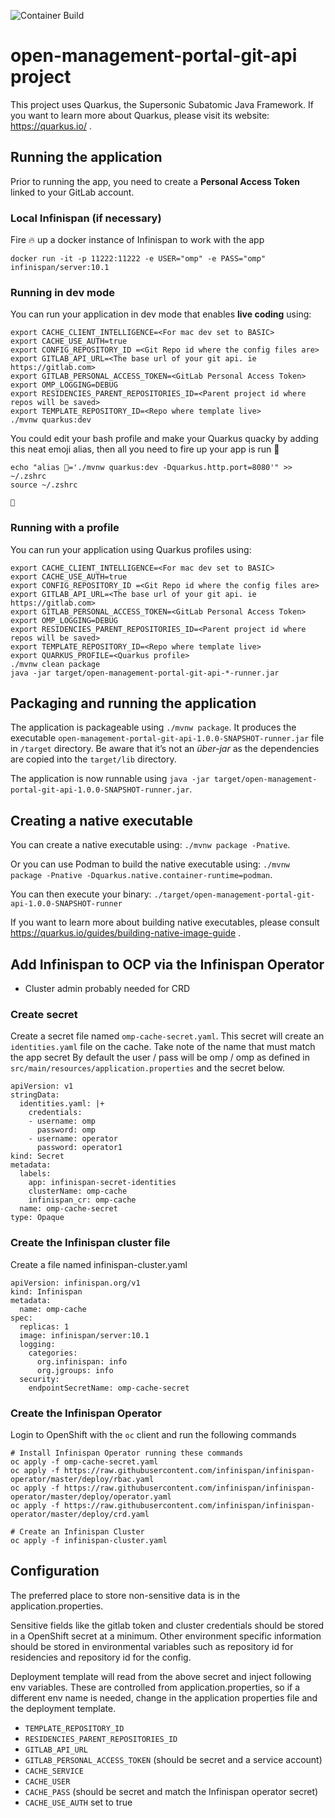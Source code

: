 ![Container Build](https://github.com/rht-labs/open-management-portal-git-api/workflows/Container%20Build/badge.svg)

# open-management-portal-git-api project

This project uses Quarkus, the Supersonic Subatomic Java Framework.
If you want to learn more about Quarkus, please visit its website: https://quarkus.io/ .

## Running the application

Prior to running the app, you need to create a **Personal Access Token** linked to your GitLab account.

### Local Infinispan (if necessary)

Fire 🔥 up a docker instance of Infinispan to work with the app

```
docker run -it -p 11222:11222 -e USER="omp" -e PASS="omp" infinispan/server:10.1
```

### Running in dev mode 

You can run your application in dev mode that enables **live coding** using:
```
export CACHE_CLIENT_INTELLIGENCE=<For mac dev set to BASIC>
export CACHE_USE_AUTH=true
export CONFIG_REPOSITORY_ID =<Git Repo id where the config files are>
export GITLAB_API_URL=<The base url of your git api. ie https://gitlab.com>
export GITLAB_PERSONAL_ACCESS_TOKEN=<GitLab Personal Access Token>
export OMP_LOGGING=DEBUG
export RESIDENCIES_PARENT_REPOSITORIES_ID=<Parent project id where repos will be saved>
export TEMPLATE_REPOSITORY_ID=<Repo where template live>
./mvnw quarkus:dev
```

You could edit your bash profile and make your Quarkus quacky by adding this neat emoji alias, then all you need to fire up your  app is run 🦆
```
echo "alias 🦆='./mvnw quarkus:dev -Dquarkus.http.port=8080'" >> ~/.zshrc
source ~/.zshrc

🦆
```

### Running with a profile 

You can run your application using Quarkus profiles using:
```
export CACHE_CLIENT_INTELLIGENCE=<For mac dev set to BASIC>
export CACHE_USE_AUTH=true
export CONFIG_REPOSITORY_ID =<Git Repo id where the config files are>
export GITLAB_API_URL=<The base url of your git api. ie https://gitlab.com>
export GITLAB_PERSONAL_ACCESS_TOKEN=<GitLab Personal Access Token>
export OMP_LOGGING=DEBUG
export RESIDENCIES_PARENT_REPOSITORIES_ID=<Parent project id where repos will be saved>
export TEMPLATE_REPOSITORY_ID=<Repo where template live>
export QUARKUS_PROFILE=<Quarkus profile>
./mvnw clean package
java -jar target/open-management-portal-git-api-*-runner.jar
```

## Packaging and running the application

The application is packageable using `./mvnw package`.
It produces the executable `open-management-portal-git-api-1.0.0-SNAPSHOT-runner.jar` file in `/target` directory.
Be aware that it’s not an _über-jar_ as the dependencies are copied into the `target/lib` directory.

The application is now runnable using `java -jar target/open-management-portal-git-api-1.0.0-SNAPSHOT-runner.jar`.

## Creating a native executable

You can create a native executable using: `./mvnw package -Pnative`.

Or you can use Podman to build the native executable using: `./mvnw package -Pnative -Dquarkus.native.container-runtime=podman`.

You can then execute your binary: `./target/open-management-portal-git-api-1.0.0-SNAPSHOT-runner`

If you want to learn more about building native executables, please consult https://quarkus.io/guides/building-native-image-guide .

## Add Infinispan to OCP via the Infinispan Operator

* Cluster admin probably needed for CRD

### Create secret

Create a secret file named `omp-cache-secret.yaml`. This secret will create an `identities.yaml` file on the cache. Take note of the name that must match the app secret By default the user / pass will be omp / omp as defined in `src/main/resources/application.properties` and the secret below.

```
apiVersion: v1
stringData:
  identities.yaml: |+
    credentials:
    - username: omp
      password: omp
    - username: operator
      password: operator1
kind: Secret
metadata:
  labels:
    app: infinispan-secret-identities
    clusterName: omp-cache
    infinispan_cr: omp-cache
  name: omp-cache-secret
type: Opaque
```

### Create the Infinispan cluster file

Create a file named infinispan-cluster.yaml

```
apiVersion: infinispan.org/v1
kind: Infinispan
metadata:
  name: omp-cache
spec:
  replicas: 1
  image: infinispan/server:10.1
  logging:
    categories:
      org.infinispan: info
      org.jgroups: info
  security:
    endpointSecretName: omp-cache-secret
```

### Create the Infinispan Operator

Login to OpenShift with the `oc` client and run the following commands

```
# Install Infinispan Operator running these commands
oc apply -f omp-cache-secret.yaml
oc apply -f https://raw.githubusercontent.com/infinispan/infinispan-operator/master/deploy/rbac.yaml
oc apply -f https://raw.githubusercontent.com/infinispan/infinispan-operator/master/deploy/operator.yaml
oc apply -f https://raw.githubusercontent.com/infinispan/infinispan-operator/master/deploy/crd.yaml

# Create an Infinispan Cluster
oc apply -f infinispan-cluster.yaml
```

## Configuration

The preferred place to store non-sensitive data is in the application.properties.

Sensitive fields like the gitlab token and cluster credentials should be stored in a OpenShift secret at a minimum. Other environment specific information should be stored in environmental variables such as repository id for residencies and repository id for the config.

Deployment template will read from the above secret and inject following env variables. These are controlled from application.properties, so if a different env name is needed, change in the application properties file and the deployment template.

* `TEMPLATE_REPOSITORY_ID`
* `RESIDENCIES_PARENT_REPOSITORIES_ID`
* `GITLAB_API_URL`
* `GITLAB_PERSONAL_ACCESS_TOKEN` (should be secret and a service account)
* `CACHE_SERVICE`
* `CACHE_USER`
* `CACHE_PASS` (should be secret and match the Infinispan operator secret)
* `CACHE_USE_AUTH` set to true

